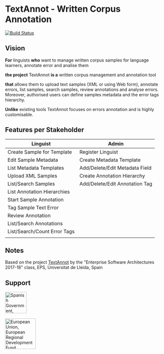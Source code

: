 # TextAnnot - Written Corpus Annotation

[![Build Status](https://travis-ci.org/rhizomik/TextAnnot.svg?branch=master)](https://travis-ci.org/rhizomik/TextAnnot/branches) 

## Vision

**For** linguists **who** want to manage written corpus samples for language learners, annotate error and analise them

**the project** TextAnnot **is a** written corpus management and annotation tool

**that** allows them to upload text samples (XML or using Web form), annotate errors, list samples, search samples, review annotations and analyse errors.
Moreover, authorised users can define samples metadata and the error tags hierarchy.

**Unlike** existing tools TextAnnot focuses on errors annotation and is highly customisable.

## Features per Stakeholder

| Linguist                      | Admin                           |
| ------------------------------| --------------------------------|
| Create Sample for Template    | Register Linguist               |
| Edit Sample Metadata          | Create Metadata Template        |
| List Metadata Templates       | Add/Delete/Edit Metadata Field  |
| Upload XML Samples            | Create Annotation Hierarchy     |
| List/Search Samples           | Add/Delete/Edit Annotation Tag  |
| List Annotation Hierarchies   |                                 |
| Start Sample Annotation       |                                 |
| Tag Sample Text Error         |                                 |
| Review Annotation             |                                 |
| List/Search Annotations       |                                 |
| List/Search/Count Error Tags  |                                 |
|                               |                                 |

## Notes

Based on the project [TextAnnot](https://travis-ci.org/UdL-EPS-SoftArch/TextAnnot) by the "Enterprise Software Architectures 2017-18" class, EPS, Universitat de Lleida, Spain

## Support

<img src="http://www.ciencia.gob.es/stfls/MICINN/AEI/ficheros/Imagen_Institucional/MCIU_Gob_Web_AEI.jpg" height="70px" alt="Spanish Government, Ministry of Science, Innovation and Universities"/>
<br/><br/>
<img src="http://ec.europa.eu/regional_policy/sources/graph/panneaux/logo_erdf.png" height="100px" alt="European Union, European Regional Development Fund"/>
